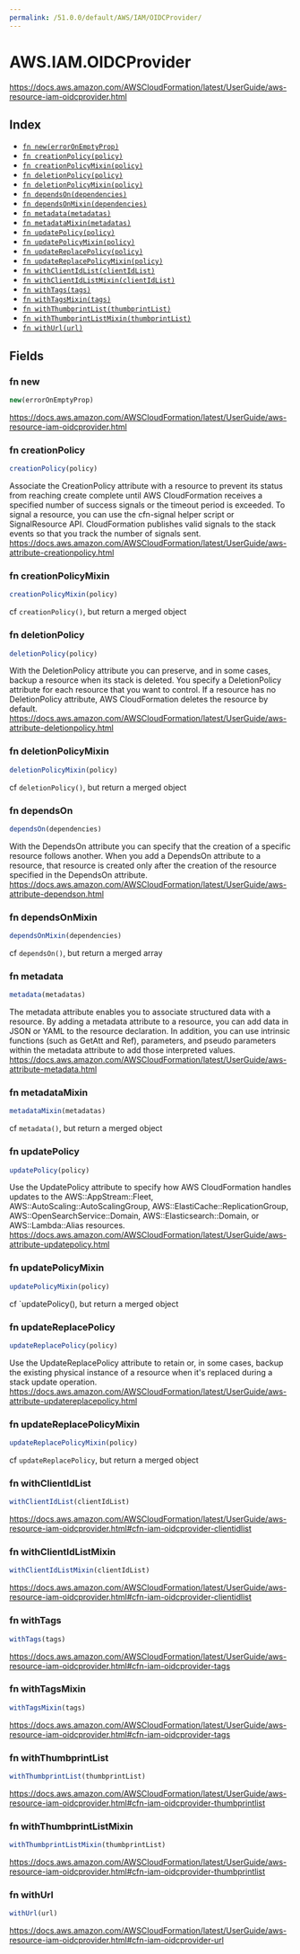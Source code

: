 ```yaml
---
permalink: /51.0.0/default/AWS/IAM/OIDCProvider/
---
```


# AWS.IAM.OIDCProvider

https://docs.aws.amazon.com/AWSCloudFormation/latest/UserGuide/aws-resource-iam-oidcprovider.html

## Index

* [`fn new(errorOnEmptyProp)`](#fn-new)
* [`fn creationPolicy(policy)`](#fn-creationpolicy)
* [`fn creationPolicyMixin(policy)`](#fn-creationpolicymixin)
* [`fn deletionPolicy(policy)`](#fn-deletionpolicy)
* [`fn deletionPolicyMixin(policy)`](#fn-deletionpolicymixin)
* [`fn dependsOn(dependencies)`](#fn-dependson)
* [`fn dependsOnMixin(dependencies)`](#fn-dependsonmixin)
* [`fn metadata(metadatas)`](#fn-metadata)
* [`fn metadataMixin(metadatas)`](#fn-metadatamixin)
* [`fn updatePolicy(policy)`](#fn-updatepolicy)
* [`fn updatePolicyMixin(policy)`](#fn-updatepolicymixin)
* [`fn updateReplacePolicy(policy)`](#fn-updatereplacepolicy)
* [`fn updateReplacePolicyMixin(policy)`](#fn-updatereplacepolicymixin)
* [`fn withClientIdList(clientIdList)`](#fn-withclientidlist)
* [`fn withClientIdListMixin(clientIdList)`](#fn-withclientidlistmixin)
* [`fn withTags(tags)`](#fn-withtags)
* [`fn withTagsMixin(tags)`](#fn-withtagsmixin)
* [`fn withThumbprintList(thumbprintList)`](#fn-withthumbprintlist)
* [`fn withThumbprintListMixin(thumbprintList)`](#fn-withthumbprintlistmixin)
* [`fn withUrl(url)`](#fn-withurl)

## Fields

### fn new

```ts
new(errorOnEmptyProp)
```

https://docs.aws.amazon.com/AWSCloudFormation/latest/UserGuide/aws-resource-iam-oidcprovider.html

### fn creationPolicy

```ts
creationPolicy(policy)
```

Associate the CreationPolicy attribute with a resource to prevent its status from reaching create complete until AWS CloudFormation receives a specified number of success signals or the timeout period is exceeded. To signal a resource, you can use the cfn-signal helper script or SignalResource API. CloudFormation publishes valid signals to the stack events so that you track the number of signals sent. 
https://docs.aws.amazon.com/AWSCloudFormation/latest/UserGuide/aws-attribute-creationpolicy.html

### fn creationPolicyMixin

```ts
creationPolicyMixin(policy)
```

cf `creationPolicy()`, but return a merged object

### fn deletionPolicy

```ts
deletionPolicy(policy)
```

With the DeletionPolicy attribute you can preserve, and in some cases, backup a resource when its stack is deleted. You specify a DeletionPolicy attribute for each resource that you want to control. If a resource has no DeletionPolicy attribute, AWS CloudFormation deletes the resource by default. 
https://docs.aws.amazon.com/AWSCloudFormation/latest/UserGuide/aws-attribute-deletionpolicy.html

### fn deletionPolicyMixin

```ts
deletionPolicyMixin(policy)
```

cf `deletionPolicy()`, but return a merged object

### fn dependsOn

```ts
dependsOn(dependencies)
```

With the DependsOn attribute you can specify that the creation of a specific resource follows another. When you add a DependsOn attribute to a resource, that resource is created only after the creation of the resource specified in the DependsOn attribute. 
https://docs.aws.amazon.com/AWSCloudFormation/latest/UserGuide/aws-attribute-dependson.html

### fn dependsOnMixin

```ts
dependsOnMixin(dependencies)
```

cf `dependsOn()`, but return a merged array

### fn metadata

```ts
metadata(metadatas)
```

The metadata attribute enables you to associate structured data with a resource. By adding a metadata attribute to a resource, you can add data in JSON or YAML to the resource declaration. In addition, you can use intrinsic functions (such as GetAtt and Ref), parameters, and pseudo parameters within the metadata attribute to add those interpreted values. 
https://docs.aws.amazon.com/AWSCloudFormation/latest/UserGuide/aws-attribute-metadata.html

### fn metadataMixin

```ts
metadataMixin(metadatas)
```

cf `metadata()`, but return a merged object

### fn updatePolicy

```ts
updatePolicy(policy)
```

Use the UpdatePolicy attribute to specify how AWS CloudFormation handles updates to the AWS::AppStream::Fleet, AWS::AutoScaling::AutoScalingGroup, AWS::ElastiCache::ReplicationGroup, AWS::OpenSearchService::Domain, AWS::Elasticsearch::Domain, or AWS::Lambda::Alias resources. 
https://docs.aws.amazon.com/AWSCloudFormation/latest/UserGuide/aws-attribute-updatepolicy.html

### fn updatePolicyMixin

```ts
updatePolicyMixin(policy)
```

cf `updatePolicy(), but return a merged object

### fn updateReplacePolicy

```ts
updateReplacePolicy(policy)
```

Use the UpdateReplacePolicy attribute to retain or, in some cases, backup the existing physical instance of a resource when it's replaced during a stack update operation. 
https://docs.aws.amazon.com/AWSCloudFormation/latest/UserGuide/aws-attribute-updatereplacepolicy.html

### fn updateReplacePolicyMixin

```ts
updateReplacePolicyMixin(policy)
```

cf `updateReplacePolicy`, but return a merged object

### fn withClientIdList

```ts
withClientIdList(clientIdList)
```

https://docs.aws.amazon.com/AWSCloudFormation/latest/UserGuide/aws-resource-iam-oidcprovider.html#cfn-iam-oidcprovider-clientidlist

### fn withClientIdListMixin

```ts
withClientIdListMixin(clientIdList)
```

https://docs.aws.amazon.com/AWSCloudFormation/latest/UserGuide/aws-resource-iam-oidcprovider.html#cfn-iam-oidcprovider-clientidlist

### fn withTags

```ts
withTags(tags)
```

https://docs.aws.amazon.com/AWSCloudFormation/latest/UserGuide/aws-resource-iam-oidcprovider.html#cfn-iam-oidcprovider-tags

### fn withTagsMixin

```ts
withTagsMixin(tags)
```

https://docs.aws.amazon.com/AWSCloudFormation/latest/UserGuide/aws-resource-iam-oidcprovider.html#cfn-iam-oidcprovider-tags

### fn withThumbprintList

```ts
withThumbprintList(thumbprintList)
```

https://docs.aws.amazon.com/AWSCloudFormation/latest/UserGuide/aws-resource-iam-oidcprovider.html#cfn-iam-oidcprovider-thumbprintlist

### fn withThumbprintListMixin

```ts
withThumbprintListMixin(thumbprintList)
```

https://docs.aws.amazon.com/AWSCloudFormation/latest/UserGuide/aws-resource-iam-oidcprovider.html#cfn-iam-oidcprovider-thumbprintlist

### fn withUrl

```ts
withUrl(url)
```

https://docs.aws.amazon.com/AWSCloudFormation/latest/UserGuide/aws-resource-iam-oidcprovider.html#cfn-iam-oidcprovider-url